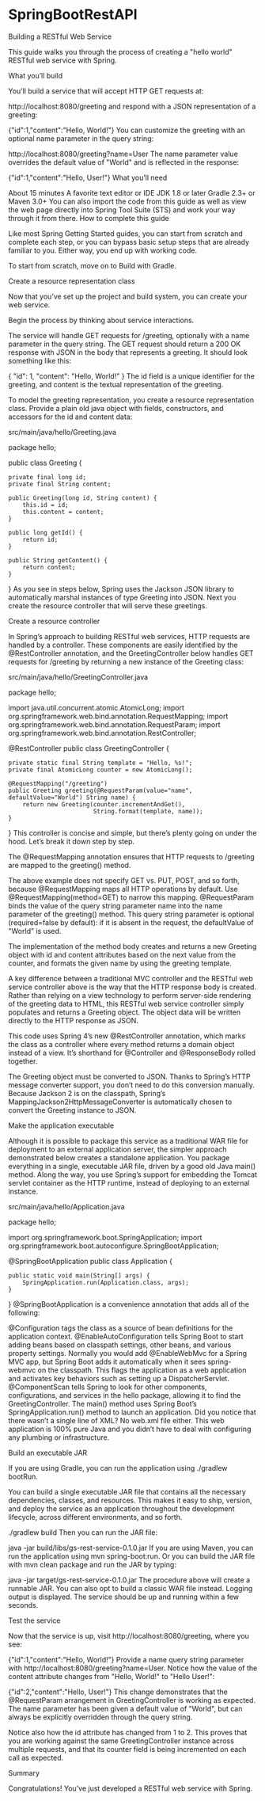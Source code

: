 # SpringBootRestAPI
Building a RESTful Web Service

This guide walks you through the process of creating a "hello world" RESTful web service with Spring.

What you’ll build

You’ll build a service that will accept HTTP GET requests at:

http://localhost:8080/greeting
and respond with a JSON representation of a greeting:

{"id":1,"content":"Hello, World!"}
You can customize the greeting with an optional name parameter in the query string:


http://localhost:8080/greeting?name=User
The name parameter value overrides the default value of "World" and is reflected in the response:

{"id":1,"content":"Hello, User!"}
What you’ll need

About 15 minutes
A favorite text editor or IDE
JDK 1.8 or later
Gradle 2.3+ or Maven 3.0+
You can also import the code from this guide as well as view the web page directly into Spring Tool Suite (STS) and work your way through it from there.
How to complete this guide

Like most Spring Getting Started guides, you can start from scratch and complete each step, or you can bypass basic setup steps that are already familiar to you. Either way, you end up with working code.

To start from scratch, move on to Build with Gradle.

Create a resource representation class

Now that you’ve set up the project and build system, you can create your web service.

Begin the process by thinking about service interactions.

The service will handle GET requests for /greeting, optionally with a name parameter in the query string. The GET request should return a 200 OK response with JSON in the body that represents a greeting. It should look something like this:

{
    "id": 1,
    "content": "Hello, World!"
}
The id field is a unique identifier for the greeting, and content is the textual representation of the greeting.

To model the greeting representation, you create a resource representation class. Provide a plain old java object with fields, constructors, and accessors for the id and content data:

src/main/java/hello/Greeting.java

package hello;

public class Greeting {

    private final long id;
    private final String content;

    public Greeting(long id, String content) {
        this.id = id;
        this.content = content;
    }

    public long getId() {
        return id;
    }

    public String getContent() {
        return content;
    }
}
As you see in steps below, Spring uses the Jackson JSON library to automatically marshal instances of type Greeting into JSON.
Next you create the resource controller that will serve these greetings.

Create a resource controller

In Spring’s approach to building RESTful web services, HTTP requests are handled by a controller. These components are easily identified by the @RestController annotation, and the GreetingController below handles GET requests for /greeting by returning a new instance of the Greeting class:

src/main/java/hello/GreetingController.java

package hello;

import java.util.concurrent.atomic.AtomicLong;
import org.springframework.web.bind.annotation.RequestMapping;
import org.springframework.web.bind.annotation.RequestParam;
import org.springframework.web.bind.annotation.RestController;

@RestController
public class GreetingController {

    private static final String template = "Hello, %s!";
    private final AtomicLong counter = new AtomicLong();

    @RequestMapping("/greeting")
    public Greeting greeting(@RequestParam(value="name", defaultValue="World") String name) {
        return new Greeting(counter.incrementAndGet(),
                            String.format(template, name));
    }
}
This controller is concise and simple, but there’s plenty going on under the hood. Let’s break it down step by step.

The @RequestMapping annotation ensures that HTTP requests to /greeting are mapped to the greeting() method.

The above example does not specify GET vs. PUT, POST, and so forth, because @RequestMapping maps all HTTP operations by default. Use @RequestMapping(method=GET) to narrow this mapping.
@RequestParam binds the value of the query string parameter name into the name parameter of the greeting() method. This query string parameter is optional (required=false by default): if it is absent in the request, the defaultValue of "World" is used.

The implementation of the method body creates and returns a new Greeting object with id and content attributes based on the next value from the counter, and formats the given name by using the greeting template.

A key difference between a traditional MVC controller and the RESTful web service controller above is the way that the HTTP response body is created. Rather than relying on a view technology to perform server-side rendering of the greeting data to HTML, this RESTful web service controller simply populates and returns a Greeting object. The object data will be written directly to the HTTP response as JSON.

This code uses Spring 4’s new @RestController annotation, which marks the class as a controller where every method returns a domain object instead of a view. It’s shorthand for @Controller and @ResponseBody rolled together.

The Greeting object must be converted to JSON. Thanks to Spring’s HTTP message converter support, you don’t need to do this conversion manually. Because Jackson 2 is on the classpath, Spring’s MappingJackson2HttpMessageConverter is automatically chosen to convert the Greeting instance to JSON.

Make the application executable

Although it is possible to package this service as a traditional WAR file for deployment to an external application server, the simpler approach demonstrated below creates a standalone application. You package everything in a single, executable JAR file, driven by a good old Java main() method. Along the way, you use Spring’s support for embedding the Tomcat servlet container as the HTTP runtime, instead of deploying to an external instance.

src/main/java/hello/Application.java

package hello;

import org.springframework.boot.SpringApplication;
import org.springframework.boot.autoconfigure.SpringBootApplication;

@SpringBootApplication
public class Application {

    public static void main(String[] args) {
        SpringApplication.run(Application.class, args);
    }
}
@SpringBootApplication is a convenience annotation that adds all of the following:

@Configuration tags the class as a source of bean definitions for the application context.
@EnableAutoConfiguration tells Spring Boot to start adding beans based on classpath settings, other beans, and various property settings.
Normally you would add @EnableWebMvc for a Spring MVC app, but Spring Boot adds it automatically when it sees spring-webmvc on the classpath. This flags the application as a web application and activates key behaviors such as setting up a DispatcherServlet.
@ComponentScan tells Spring to look for other components, configurations, and services in the hello package, allowing it to find the GreetingController.
The main() method uses Spring Boot’s SpringApplication.run() method to launch an application. Did you notice that there wasn’t a single line of XML? No web.xml file either. This web application is 100% pure Java and you didn’t have to deal with configuring any plumbing or infrastructure.

Build an executable JAR

If you are using Gradle, you can run the application using ./gradlew bootRun.

You can build a single executable JAR file that contains all the necessary dependencies, classes, and resources. This makes it easy to ship, version, and deploy the service as an application throughout the development lifecycle, across different environments, and so forth.

./gradlew build
Then you can run the JAR file:

java -jar build/libs/gs-rest-service-0.1.0.jar
If you are using Maven, you can run the application using mvn spring-boot:run. Or you can build the JAR file with mvn clean package and run the JAR by typing:

java -jar target/gs-rest-service-0.1.0.jar
The procedure above will create a runnable JAR. You can also opt to build a classic WAR file instead.
Logging output is displayed. The service should be up and running within a few seconds.

Test the service

Now that the service is up, visit http://localhost:8080/greeting, where you see:

{"id":1,"content":"Hello, World!"}
Provide a name query string parameter with http://localhost:8080/greeting?name=User. Notice how the value of the content attribute changes from "Hello, World!" to "Hello User!":

{"id":2,"content":"Hello, User!"}
This change demonstrates that the @RequestParam arrangement in GreetingController is working as expected. The name parameter has been given a default value of "World", but can always be explicitly overridden through the query string.

Notice also how the id attribute has changed from 1 to 2. This proves that you are working against the same GreetingController instance across multiple requests, and that its counter field is being incremented on each call as expected.

Summary

Congratulations! You’ve just developed a RESTful web service with Spring.
